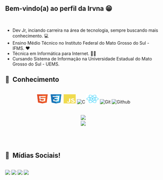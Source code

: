 ## Bem-vindo(a) ao perfil da Irvna 😁

<br>

- Dev Jr, inciando carreira na área de tecnologia, sempre buscando mais conhecimento. 💻
- Ensino Médio Técnico no Instituto Federal do Mato Grosso do Sul - IFMS. ❤️
- Técnica em Informática para Internet. 👩‍💻
- Cursando Sistema de Informação na Universidade Estadual do Mato Grosso do Sul - UEMS.


## 🧠 &nbsp;Conhecimento 

<div alt="linguagens de programação conhecidas" align="center" style="gap: 10px;"><br>
  <img alt="HTML" height="30" width="40" src="https://raw.githubusercontent.com/devicons/devicon/master/icons/html5/html5-original.svg">
  <img alt="CSS" height="30" width="40" src="https://raw.githubusercontent.com/devicons/devicon/master/icons/css3/css3-original.svg">
  <img alt="Js" height="30" width="40" src="https://raw.githubusercontent.com/devicons/devicon/master/icons/javascript/javascript-plain.svg">
  <img alt="C" height="30" width="40" src="https://cdn.jsdelivr.net/gh/devicons/devicon/icons/c/c-original.svg" />
  <img alt="React" height="30" width="40" src="https://raw.githubusercontent.com/devicons/devicon/master/icons/react/react-original.svg">
  <img alt="Git" height="30" width="40" src="https://cdn.jsdelivr.net/gh/devicons/devicon/icons/git/git-original.svg">
  <img alt="Github" height="30" width="40" src="https://cdn.jsdelivr.net/gh/devicons/devicon/icons/github/github-original.svg">
</div>
 
<br>
<br>

<div align="center">
   <img loading="lazy" height="180em" src="https://github-readme-stats.vercel.app/api/top-langs/?username=Irvna&layout=compact&langs_count=7&theme=transparent"/>
  <br>
   <img loading="lazy" height="180em" src="https://github-readme-stats.vercel.app/api?username=Irvna&show_icons=true&theme=transparent)"/>
</div>

<br>
<br>
<br>

## 🤩 &nbsp;Mídias Sociais!

<br>

<div> 
  <a align="center" href="https://www.instagram.com/irvna_maria/" target="_blank"><img src="https://img.shields.io/badge/-Instagram-%23E4405F?style=for-the-badge&logo=instagram&logoColor=white" target="_blank"></a>
 <a align="center" href="" target="_blank"><img src="https://img.shields.io/badge/Discord-7289DA?style=for-the-badge&logo=discord&logoColor=white" target="_blank"></a> 
  <a align="center" href = "mailto:irvna.soares@gmail.com"><img src="https://img.shields.io/badge/-Gmail-%23333?style=for-the-badge&logo=gmail&logoColor=white" target="_blank"></a>
  <a align="center" href="https://www.linkedin.com/in/irvna-maria-30a09826a/" target="_blank"><img src="https://img.shields.io/badge/-LinkedIn-%230077B5?style=for-the-badge&logo=linkedin&logoColor=white" target="_blank"></a>
</div>
 
